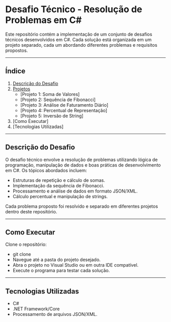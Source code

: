 # Desafio Técnico - Resolução de Problemas em C#

Este repositório contém a implementação de um conjunto de desafios técnicos desenvolvidos em C#. Cada solução está organizada em um projeto separado, cada um abordando diferentes problemas e requisitos propostos.

---

## Índice
1. [Descrição do Desafio](#descrição-do-desafio)
2. [Projetos](#projetos)
   - [Projeto 1: Soma de Valores]
   - [Projeto 2: Sequência de Fibonacci]
   - [Projeto 3: Análise de Faturamento Diário]
   - [Projeto 4: Percentual de Representação]
   - [Projeto 5: Inversão de String]
3. [Como Executar]
4. [Tecnologias Utilizadas]


---

## Descrição do Desafio

O desafio técnico envolve a resolução de problemas utilizando lógica de programação, manipulação de dados e boas práticas de desenvolvimento em C#. Os tópicos abordados incluem:

- Estruturas de repetição e cálculo de somas.
- Implementação da sequência de Fibonacci.
- Processamento e análise de dados em formato JSON/XML.
- Cálculo percentual e manipulação de strings.

Cada problema proposto foi resolvido e separado em diferentes projetos dentro deste repositório.

---

## Como Executar
Clone o repositório:
- git clone 
- Navegue até a pasta do projeto desejado.
- Abra o projeto no Visual Studio ou em outra IDE compatível.
- Execute o programa para testar cada solução.

---

## Tecnologias Utilizadas
- C#
- .NET Framework/Core
- Processamento de arquivos JSON/XML.
